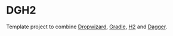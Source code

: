 DGH2
====

Template project to combine [Dropwizard](https://github.com/dropwizard/dropwizard), [Gradle](https://github.com/gradle/gradle), [H2](http://www.h2database.com/html/main.html) and [Dagger](https://github.com/square/dagger).
